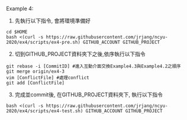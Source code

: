 Example 4:

1. 先執行以下指令, 會將環境準備好

```
cd $HOME
bash <(curl -s https://raw.githubusercontent.com/jrjang/ncyu-2020/ex4/scripts/ex4-pre.sh) GITHUB_ACCOUNT GITHUB_PROJECT
```

2. 切到GITHUB_PROJECT資料夾下之後,依序執行以下指令

```
git rebase -i [CommitID] #進入互動介面交換Example4.3與Example4.2之順序
git merge origin/ex4-3
vim [ConflictFile] #處理conflict
git add [ConflictFile]
```

3. 完成並commit後, 在GITHUB_PROJECT資料夾下, 執行以下指令

```
bash <(curl -s https://raw.githubusercontent.com/jrjang/ncyu-2020/ex4/scripts/ex4-test.sh) GITHUB_ACCOUNT GITHUB_PROJECT
```
